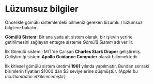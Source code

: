 # Lüzumsuz bilgiler



Öncelikle  gömülü sistemlerdeki bilmeniz gereken lüzumlu / lüzumsuz bilgilere bakalım.

**Gömülü Sistem:**  Bir ana yada alt sistem olarak; bir işlevin yerine getirilmesini sağlayan entegre sisteme _Gömülü Sistem_ adı verilir.

İlk Gömülü sistemi; MIT'de Çalışan **Charles Stark Draper** geliştirmiş. Geliştirdiği sistem **Apollo Guidance Computer** olarak bilinmektedir.

İlk kitlesel gömülü sistem üretimi **1961** yılında yapılmıştır. Bundan sonraki birimlerin fiyatları $1000'dan $3 seviyelerine düşmüştür. _(Apple bu ucuzlamadan etkilenmemiştir)_

